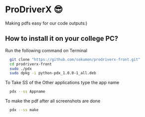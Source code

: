 
# ProDriverX 😎

Making pdfs easy for our code outputs:)






## How to install it on your college PC?

Run the following command on Terminal 

```bash
  git clone "https://github.com/sokumon/prodriverx-front.git"
  cd prodriverx-front
  sudo ./pdx
  sudo dpkg -i python-pdx_1.0.0-1_all.deb
```
To Take SS of the Other applications type the app name 
```bash
  pdx --ss Appname
```
To make the pdf after all screenshots are done 
```bash
  pdx --ss make
```
